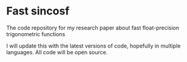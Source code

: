 # Fast sincosf
The code repository for my research paper about fast float-precision trigonometric functions

I will update this with the latest versions of code, hopefully in multiple languages.
All code will be open source.
